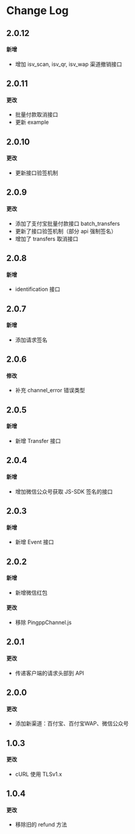 # Change Log

## 2.0.12
#### 新增
- 增加 isv_scan, isv_qr, isv_wap 渠道撤销接口

## 2.0.11
#### 更改
- 批量付款取消接口
- 更新 example

## 2.0.10
#### 更改
- 更新接口验签机制

## 2.0.9
#### 更改
  - 添加了支付宝批量付款接口 batch_transfers
  - 更新了接口验签机制（部分 api 强制签名）
  - 增加了 transfers 取消接口

## 2.0.8
#### 新增
- identification 接口

## 2.0.7
#### 新增
- 添加请求签名

## 2.0.6
#### 修改
- 补充 channel_error 错误类型

## 2.0.5
#### 新增
- 新增 Transfer 接口

## 2.0.4
#### 新增
- 增加微信公众号获取 JS-SDK 签名的接口

## 2.0.3
#### 新增
- 新增 Event 接口

## 2.0.2
#### 新增
- 新增微信红包
#### 更改
- 移除 PingppChannel.js

## 2.0.1
#### 更改
- 传递客户端的请求头部到 API

## 2.0.0
#### 更改
- 添加新渠道：百付宝、百付宝WAP、微信公众号

## 1.0.3
#### 更改
- cURL 使用 TLSv1.x

## 1.0.4
#### 更改
- 移除旧的 refund 方法
